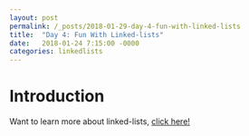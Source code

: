 ```yaml
---
layout: post
permalink: /_posts/2018-01-29-day-4-fun-with-linked-lists
title:  "Day 4: Fun With Linked-lists"
date:   2018-01-24 7:15:00 -0000
categories: linkedlists
---
```


# Introduction
Want to learn more about linked-lists, [click here!](../interview/resources)

<!-- 
# Warm-up Question
**List Length, even or odd:** Given a singly-linked list (not built-in), check whether its length is even or odd in a single pass. 

**Input:** Node node

**Output** an integer

**Constraints:** 
*   ??
*   ??

## Solution:

```java
    class Node {
        int data;
        Node next;

        Node(int data, Node next) {
            this.data = data;
            this.next = next;
        }
    }

    public Boolean isListEven(Node head) {
        if (head == null) return true;
        int i = 1;
        while (head.next != null) {
            i++;
            head = head.next;
        }
        return (i%2 == 0);
    }

```

## Discussion
Obviously we have built in data type of linked list with the size property for this reason, but this is a good example of dealing with simple custom structures you may face.


# First Question
**List Palindrome:** Given a singly-linked list, determine if the list represents a palindrome.

**Input:** Node node

**Output** boolean

**Constraints:** 
*	???
*	???

## Solution:
```java
    class Node {
        int data;
        Node next;

        Node(int data, Node next) {
            this.data = data;
            this.next = next;
        }
    }

    public boolean isListPalindrome(Node head) {
        if (head == null || head.next == null) return true;
        StringBuilder sb = new StringBuilder();
        Node cur = head;
        while (cur != null) {
            sb.add(cur.data);
            cur = cur.next;
        }
        int n = sb.size();
        for (int i = 0; i < n/2; i++) 
            if (sb.charAt(i) != sb.charAt(n-i-1)) 
                return false;
        return true;
        
    }

```

## Discussion

*This is a typical palindrome question, with no constraints of extra space, we had no problem, but what if we couldn't use extra space???*

# Second Question
**Remove Duplicates:** Given a singly-linked list, return the head of the list after removing duplicates.

**Input:** Node node

**Output** Node node

**Constraints:** 
*	???
*	???

## Solution:
```java
    class Node {
        int data;
        Node next;

        Node(int data, Node next) {
            this.data = data;
            this.next = next;
        }
    }

    public Node removeDups(Node head) {
        if (node == null) return null;
        Set<Integer> set = new HashSet<>();
        Node cur = head, dummy = cur;
        set.add(cur.data);
        while (cur.next != null) {
            if (!set.add(cur.next.data)) {
                cur.next = cur.next.next;
                if (cur == null) break;
            } else {
                cur = cur.next;
            }
        }
        return dummy;
    }

```

## Discussion
Here we are taking advantage of the Set data structure and are accomplishing this goal in a single pass!

-->